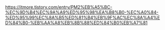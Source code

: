 https://itmore.tistory.com/entry/PM2%EB%A5%BC-%EC%9D%B4%EC%9A%A9%ED%95%98%EA%B8%B0-%EC%A0%84-%ED%95%99%EC%8A%B5%ED%81%B4%EB%9F%AC%EC%8A%A4%ED%84%B0-%EB%AA%A8%EB%8B%88%ED%84%B0%EB%A7%81